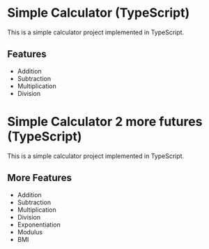 # Simple Calculator (TypeScript)

This is a simple calculator project implemented in TypeScript.

## Features
- Addition
- Subtraction
- Multiplication
- Division

# Simple Calculator 2 more futures (TypeScript)

This is a simple calculator project implemented in TypeScript.

## More Features
- Addition
- Subtraction
- Multiplication
- Division
- Exponentiation
- Modulus
- BMI
